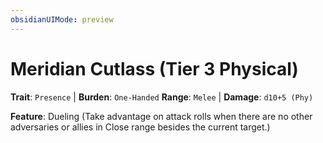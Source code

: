 ```yaml
---
obsidianUIMode: preview
---
```

# Meridian Cutlass (Tier 3 Physical)

**Trait**: `Presence` | **Burden**: `One-Handed`
**Range**: `Melee` | **Damage**: `d10+5 (Phy)`

**Feature**: Dueling (Take advantage on attack rolls when there are no other adversaries or allies in Close range besides the current target.)
